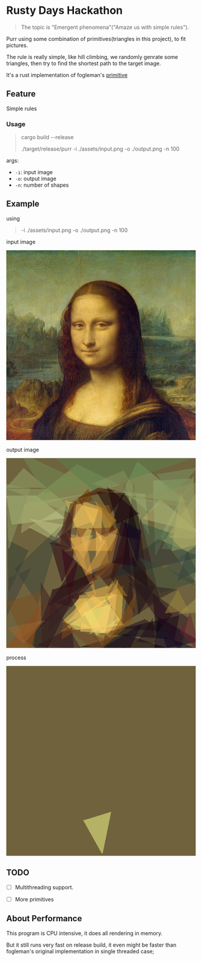 # Rusty Days Hackathon

> The topic is "Emergent phenomena"("Amaze us with simple rules").

Purr using some combination of primitives(triangles in this project), to fit pictures.

The rule is really simple, like hill climbing, we randomly genrate some triangles, then try to find the shortest path to the target image.

It's a rust implementation of fogleman's [primitive](https://github.com/fogleman/primitive)


## Feature

Simple rules

### Usage

> cargo build --release
> 
> ./target/release/purr -i ./assets/input.png -o ./output.png -n 100

args:

- `-i`: input image
- `-o`: output image
- `-n`: number of shapes

## Example

using

> -i ./assets/input.png -o ./output.png -n 100

input image

![input.png](./assets/input.png)

output image

![output.png](./assets/output.png)

process

![out.gif](./assets/out.gif)

## TODO

- [ ] Multithreading support.
- [ ] More primitives


## About Performance

This program is CPU intensive, it does all rendering in memory.

But it still runs very fast on release build, it even might be faster than fogleman's original implementation in single threaded case;



